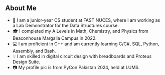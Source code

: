 ## About Me

- 📖 I am a junior-year CS student at FAST NUCES, where I am working as a Lab Demonstrator for the Data Structures course.
- 🎓 I completed my A Levels in Math, Chemistry, and Physics from Beaconhouse Margalla Campus in 2022.
- 💻 I am proficient in C++ and am currently learning C/C#, SQL, Python, Assembly, and Bash.
- 💡 I am skilled in digital circuit design with breadboards and Proteus Design Suite.
- 📷 My profile pic is from PyCon Pakistan 2024, held at LUMS.
<!--
**parhlesaadu/parhlesaadu** is a ✨ _special_ ✨ repository because its `README.md` (this file) appears on your GitHub profile.

Here are some ideas to get you started:

- 🔭 I’m currently working on ...
- 🌱 I’m currently learning ...
- 👯 I’m looking to collaborate on ...
- 🤔 I’m looking for help with ...
- 💬 Ask me about ...
- 📫 How to reach me: ...
- 😄 Pronouns: ...
- ⚡ Fun fact: ...
-->

